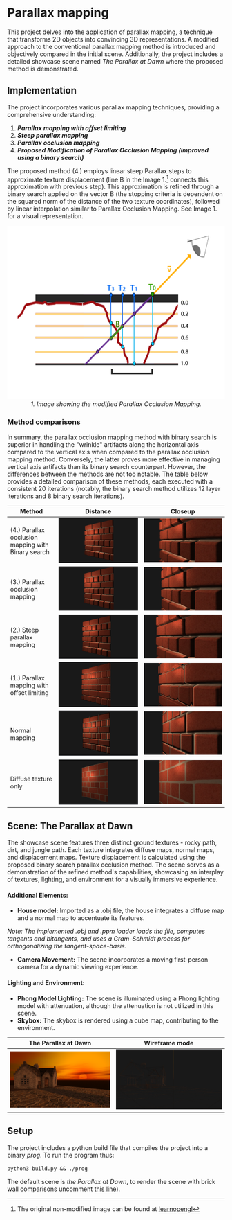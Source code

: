 # Parallax mapping

This project delves into the application of parallax mapping, a technique that transforms 2D objects into convincing 3D representations. A modified approach to the conventional parallax mapping method is introduced and objectively compared in the initial scene. Additionally, the project includes a detailed showcase scene named *The Parallax at Dawn* where the proposed method is demonstrated.

## Implementation
The project incorporates various parallax mapping techniques, providing a comprehensive understanding:

 1. ***Parallax mapping with offset limiting***
 2. ***Steep parallax mapping***
 3. ***Parallax occlusion mapping***
 4. ***Proposed Modification of Parallax Occlusion Mapping (improved using a binary search)***

The proposed method (4.) employs linear steep Parallax steps to approximate texture displacement (line B in the Image 1.[^1] connects this approximation with previous step). This approximation is refined through a binary search applied on the vector B (the stopping criteria is dependent on the squared norm of the distance of the two texture coordinates), followed by linear interpolation similar to Parallax Occlusion Mapping. See Image 1. for a visual representation.

<p align="center">
  <img src="results/BinarySearch.png" alt="Alternate Text" width="600" 
     height="400">
  <br>
  <em>1. Image showing the modified Parallax Occlusion Mapping.</em>
</p>

[^1]: The original non-modified image can be found at [learnopengl](https://learnopengl.com/img/advanced-lighting/parallax_mapping_steep_parallax_mapping_diagram.png)


### Method comparisons

In summary, the parallax occlusion mapping method with binary search is superior in handling the "wrinkle" artifacts along the horizontal axis compared to the vertical axis when compared to the parallax occlusion mapping method. Conversely, the latter proves more effective in managing vertical axis artifacts than its binary search counterpart. However, the differences between the methods are not too notable. The table below provides a detailed comparison of these methods, each executed with a consistent 20 iterations (notably, the binary search method utilizes 12 layer iterations and 8 binary search iterations).

| Method               | Distance               | Closeup               |
| ---------------------- | ---------------------- | ---------------------- |
| (4.) Parallax occlusion mapping with Binary search                | ![v1](results/brickWall/binary1.png) | ![v2](results/brickWall/binary2.png) |
| (3.) Parallax occlusion mapping| ![v1](results/brickWall/occlusion1.png) | ![v2](results/brickWall/occlusion2.png) |
| (2.) Steep parallax mapping| ![v1](results/brickWall/steep1.png) | ![v2](results/brickWall/steep2.png) |
| (1.) Parallax mapping with offset limiting| ![v1](results/brickWall/offset1.png) | ![v2](results/brickWall/offset2.png) |
| Normal mapping| ![v1](results/brickWall/normal.png) | ![v1](results/brickWall/normal2.png) |
| Diffuse texture only| ![v1](results/brickWall/diffuse.png) | ![v1](results/brickWall/diffuse2.png) |



## Scene: The Parallax at Dawn

The showcase scene features three distinct ground textures - rocky path, dirt, and jungle path. Each texture integrates diffuse maps, normal maps, and displacement maps. Texture displacement is calculated using the proposed binary search parallax occlusion method. The scene serves as a demonstration of the refined method's capabilities, showcasing an interplay of textures, lighting, and environment for a visually immersive experience.

#### Additional Elements:
 * **House model:** Imported as a .obj file, the house integrates a diffuse map and a normal map to accentuate its features.
 
 *Note: The implemented .obj and .ppm loader loads the file, computes tangents and bitangents, and uses a Gram–Schmidt process for orthogonalizing the tangent-space-basis.*
 * **Camera Movement:** The scene incorporates a moving first-person camera for a dynamic viewing experience.

#### Lighting and Environment:

 * **Phong Model Lighting:** The scene is illuminated using a Phong lighting model with attenuation, although the attenuation is not utilized in this scene.
 * **Skybox:** The skybox is rendered using a cube map, contributing to the environment.

| The Parallax at Dawn               | Wireframe mode               |
| ---------------------- | ---------------------- |
| ![v1](results/ParallaxAtDawn.png) | ![v2](results/ParallaxAtDawn_wireframe.png)
## Setup

The project includes a python build file that compiles the project into a binary *prog*. To run the program thus:
```
python3 build.py && ./prog
```

The default scene is *the Parallax at Dawn*, to render the scene with brick wall comparisons uncomment [this line](https://github.com/bosakad/Parallax_Mapping/blob/3ebf91773ee46b476eb435bd8be9ed2d236ecfe9/src/main.cpp#L248)).
